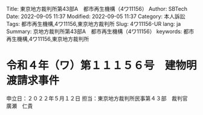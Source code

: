Title: 東京地方裁判所第43部A　都市再生機構（4ワ11156）
Author: SBTech
Date: 2022-09-05 11:37
Modified: 2022-09-05 11:37
Category: 本人訴訟
Tags: 都市再生機構,4ワ11156,東京地方裁判所
Slug: 4ワ11156-UR
lang: ja
Summary: 京地方裁判所第43部A　都市再生機構（4ワ11156）
keywords: 都市再生機構,4ワ11156,東京地方裁判所

# 令和４年（ワ）第１１１５６号　建物明渡請求事件
  
申立日：２０２２年５月１２日
担当：東京地方裁判所民事第４３部　裁判官　廣瀬　仁貴